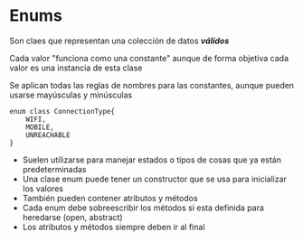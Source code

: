 # Enums

Son claes que representan una colección de datos **_válidos_**

Cada valor "funciona como una constante" aunque de forma objetiva cada valor
es una instancia de esta clase

Se aplican todas las reglas de nombres para las constantes, aunque pueden
usarse mayúsculas y minúsculas

    enum class ConnectionType{
        WIFI,
        MOBILE,
        UNREACHABLE
    }

- Suelen utilizarse para manejar estados o tipos de cosas que ya están predeterminadas
- Una clase enum puede tener un constructor que se usa para inicializar los valores
- También pueden contener atributos y métodos
- Cada enum debe sobreescribir los métodos si esta definida para heredarse (open, abstract)
- Los atributos y métodos siempre deben ir al final